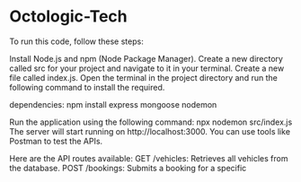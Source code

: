 # Octologic-Tech

To run this code, follow these steps:

Install Node.js and npm (Node Package Manager).
Create a new directory called src for your project and navigate to it in your terminal.
Create a new file called index.js.
Open the terminal in the project directory and run the following command to install the required.

dependencies:
npm install express mongoose nodemon

Run the application using the following command:
npx nodemon src/index.js
The server will start running on http://localhost:3000. You can use tools like Postman  to test the APIs.

Here are the API routes available:
GET /vehicles: Retrieves all vehicles from the database.
POST /bookings: Submits a booking for a specific